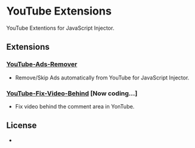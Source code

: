 # YouTube Extensions
YouTube Extentions for JavaScript Injector.

## Extensions

### [YouTube-Ads-Remover](./youtube-ads-remover.js)
- Remove/Skip Ads automatically from YouTube for JavaScript Injector.

### [YouTube-Fix-Video-Behind](./youtube-fix-video-behind.js) [Now coding...]
- Fix video behind the comment area in YonTube.

## License
- 
